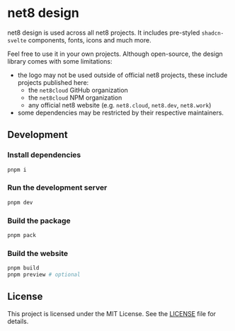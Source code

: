 # net8 design

net8 design is used across all net8 projects. It includes pre-styled `shadcn-svelte` components, fonts, icons and much more.

Feel free to use it in your own projects. Although open-source, the design library comes with some limitations:

- the logo may not be used outside of official net8 projects, these include projects published here:
  - the `net8cloud` GitHub organization
  - the `net8cloud` NPM organization
  - any official net8 website (e.g. `net8.cloud`, `net8.dev`, `net8.work`)
- some dependencies may be restricted by their respective maintainers.

## Development

### Install dependencies

```sh
pnpm i
```

### Run the development server

```sh
pnpm dev
```

### Build the package

```sh
pnpm pack
```

### Build the website

```sh
pnpm build
pnpm preview # optional
```

## License

This project is licensed under the MIT License. See the [LICENSE](LICENSE) file for details.
